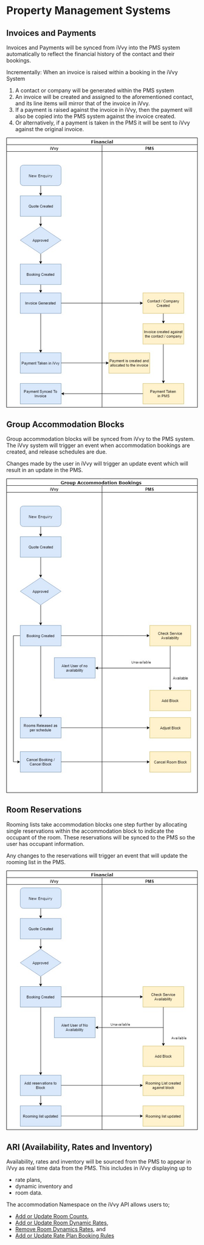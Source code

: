 # Property Management Systems

## Invoices and Payments

Invoices and Payments will be synced from iVvy into the PMS system automatically to reflect the financial history of the contact and their bookings.

Incrementally: When an invoice is raised within a booking in the iVvy System

1. A contact or company will be generated within the PMS system
2. An invoice will be created and assigned to the aforementioned contact, and its line items will mirror that of the invoice in iVvy. 
3. If a payment is raised against the invoice in iVvy, then the payment will also be copied into the PMS system against the invoice created. 
4. Or alternatively, if a payment is taken in the PMS it will be sent to iVvy against the original invoice. 

![](../../.gitbook/assets/invoices-and-payments-v2-2.jpg)

## Group Accommodation Blocks

Group accommodation blocks will be synced from iVvy to the PMS system. The iVvy system will trigger an event when accommodation bookings are created, and release schedules are due.

Changes made by the user in iVvy will trigger an update event which will result in an update in the PMS.

![](../../.gitbook/assets/group-accommodation-v2-3.jpg)

## Room Reservations

Rooming lists take accommodation blocks one step further by allocating single reservations within the accommodation block to indicate the occupant of the room. These reservations will be synced to the PMS so the user has occupant information.

Any changes to the reservations will trigger an event that will update the rooming list in the PMS.

![](../../.gitbook/assets/room-reservations-v2-4.jpg)

## ARI \(Availability, Rates and Inventory\)

Availability, rates and inventory will be sourced from the PMS to appear in iVvy as real time data from the PMS. This includes in iVvy displaying up to

* rate plans, 
* dynamic inventory and 
* room data. 

The accommodation Namespace on the iVvy API allows users to;

* [Add or Update Room Counts](../../venues/accommodation/add-or-update-room-counts.md),  
* [Add or Update Room Dynamic Rates](../../venues/accommodation/add-or-update-room-dynamic-rates.md), 
* [Remove Room Dynamics Rates](../../venues/accommodation/remove-room-dynamic-rates.md), and
* [Add or Update Rate Plan Booking Rules](property-management-systems.md) 

